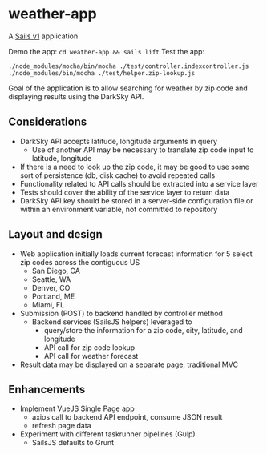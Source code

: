 # weather-app

A [Sails v1](https://sailsjs.com) application

Demo the app: `cd weather-app && sails lift`
Test the app:
```
./node_modules/mocha/bin/mocha ./test/controller.indexcontroller.js
./node_modules/bin/mocha ./test/helper.zip-lookup.js
```

Goal of the application is to allow searching for weather by zip code and displaying results using the DarkSky API.

## Considerations

* DarkSky API accepts latitude, longitude arguments in query
  * Use of another API may be necessary to translate zip code input to latitude, longitude
* If there is a need to look up the zip code, it may be good to use some sort of persistence (db, disk cache) to avoid repeated calls
* Functionality related to API calls should be extracted into a service layer
* Tests should cover the ability of the service layer to return data
* DarkSky API key should be stored in a server-side configuration file or within an environment variable, not committed to repository

## Layout and design

* Web application initially loads current forecast information for 5 select zip codes across the contiguous US
  * San Diego, CA
  * Seattle, WA
  * Denver, CO
  * Portland, ME
  * Miami, FL
* Submission (POST) to backend handled by controller method
  * Backend services (SailsJS helpers) leveraged to
    * query/store the information for a zip code, city, latitude, and longitude
    * API call for zip code lookup
    * API call for weather forecast
* Result data may be displayed on a separate page, traditional MVC

## Enhancements

* Implement VueJS Single Page app
  * axios call to backend API endpoint, consume JSON result
  * refresh page data
* Experiment with different taskrunner pipelines (Gulp)
  * SailsJS defaults to Grunt

